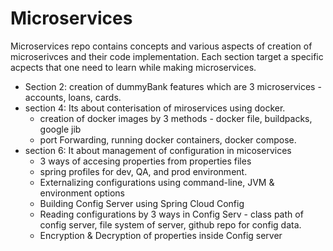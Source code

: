 # Microservices

Microservices repo contains concepts and various aspects of creation of microserivces and their code implementation. Each section target a specific acpects that one need to learn
while making microservices.

- Section 2: creation of dummyBank features which are 3 microservices - accounts, loans, cards.
- section 4: Its about conterisation of miroservices using docker.
  - creation of docker images by 3 methods - docker file, buildpacks, google jib
  - port Forwarding, running docker containers, docker compose.
- section 6: It about management of configuration in micoservices
  - 3 ways of accesing properties from properties files
  - spring profiles for dev, QA, and prod environment.
  - Externalizing configurations using command-line, JVM & environment options
  - Building Config Server using Spring Cloud Config
  - Reading configurations by 3 ways in Config Serv - class path of config server, file system of server, github repo for config data.
  - Encryption & Decryption of properties inside Config server
